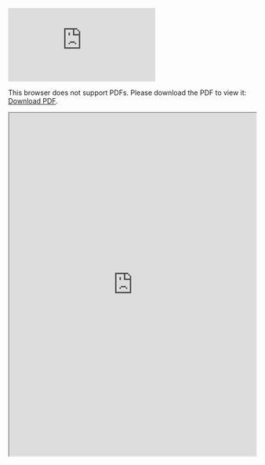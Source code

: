 <object data="https://github.com/MatthieuRouland/About.Me/raw/master/assets/img/CV_Matthieu_Rouland.pdf" type="application/pdf" width="700px" height="700px">
    <embed src="https://github.com/MatthieuRouland/About.Me/raw/master/assets/img/CV_Matthieu_Rouland.pdf">
        <p>This browser does not support PDFs. Please download the PDF to view it: <a href="https://github.com/MatthieuRouland/About.Me/raw/master/assets/img/CV_Matthieu_Rouland.pdf">Download PDF</a>.</p>
        <iframe src="https://github.com/MatthieuRouland/About.Me/raw/master/assets/img/CV_Matthieu_Rouland.pdf#toolbar=0" width="100%" width="700px" height="700px">
        </iframe>
    </embed>
</object>
